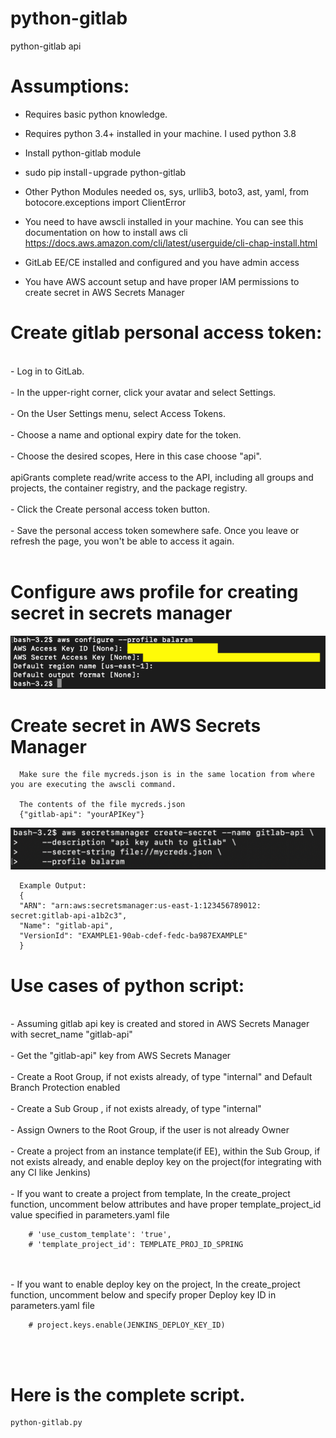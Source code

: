 # python-gitlab
python-gitlab api 

# Assumptions:

- Requires basic python knowledge.
- Requires python 3.4+ installed in your machine. I used python 3.8
- Install python-gitlab module
- sudo pip install - upgrade python-gitlab
- Other Python Modules needed
  os, sys, urllib3, boto3, ast, yaml, from botocore.exceptions import ClientError

- You need to have awscli installed in your machine. You can see this documentation on how to install aws cli
  https://docs.aws.amazon.com/cli/latest/userguide/cli-chap-install.html

- GitLab EE/CE installed and configured and you have admin access
- You have AWS account setup and have proper IAM permissions to create secret in AWS Secrets Manager

# Create gitlab personal access token:
<br />
- Log in to GitLab.
<br />
<br />
- In the upper-right corner, click your avatar and select Settings.
<br />
<br />
- On the User Settings menu, select Access Tokens.
<br />
<br />
- Choose a name and optional expiry date for the token.
<br />
<br />
- Choose the desired scopes, Here in this case choose "api". 
<br />
<br />
  apiGrants complete read/write access to the API, including all groups and projects, the container registry, and the package registry.
<br />
<br />
- Click the Create personal access token button.
<br />
<br />
- Save the personal access token somewhere safe. Once you leave or refresh the page, you won't be able to access it again.
<br />
<br /> 

# Configure aws profile for creating secret in secrets manager

   ![picture](img/awscli_profile.png)


  # Create secret in AWS Secrets Manager
      Make sure the file mycreds.json is in the same location from where you are executing the awscli command.  
      
      The contents of the file mycreds.json
      {"gitlab-api": "yourAPIKey"}

   ![picture](img/secretsmanager.png)

      Example Output:
      {
      "ARN": "arn:aws:secretsmanager:us-east-1:123456789012: secret:gitlab-api-a1b2c3",
      "Name": "gitlab-api",
      "VersionId": "EXAMPLE1-90ab-cdef-fedc-ba987EXAMPLE"
      }



# Use cases of python script:
<br />
- Assuming gitlab api key is created and stored in AWS Secrets Manager with secret_name "gitlab-api"
<br />
<br />
- Get the "gitlab-api" key from AWS Secrets Manager
<br />
<br />
- Create a Root Group, if not exists already, of type "internal" and Default Branch Protection enabled
<br />
<br />
- Create a Sub Group , if not exists already, of type "internal"
<br />
<br />
- Assign Owners to the Root Group, if the user is not already Owner
<br />
<br />
- Create a project from an instance template(if EE), within the Sub Group, if not exists already, and enable deploy key on the project(for integrating with any CI like Jenkins)
<br />
<br />
- If you want to create a project from template, In the create_project function, uncomment below attributes and have proper template_project_id value specified in parameters.yaml file
<br />

        # 'use_custom_template': 'true',
        # 'template_project_id': TEMPLATE_PROJ_ID_SPRING
<br />
<br />  
- If you want to enable deploy key on the project, In the create_project function, uncomment below and specify proper Deploy key ID in parameters.yaml file

        # project.keys.enable(JENKINS_DEPLOY_KEY_ID)

<br />
<br />

# Here is the complete script. 
    python-gitlab.py
